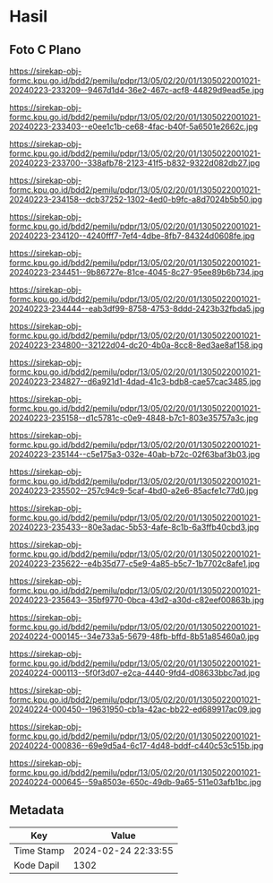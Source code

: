 # Hasil

## Foto C Plano

https://sirekap-obj-formc.kpu.go.id/bdd2/pemilu/pdpr/13/05/02/20/01/1305022001021-20240223-233209--9467d1d4-36e2-467c-acf8-44829d9ead5e.jpg

https://sirekap-obj-formc.kpu.go.id/bdd2/pemilu/pdpr/13/05/02/20/01/1305022001021-20240223-233403--e0ee1c1b-ce68-4fac-b40f-5a6501e2662c.jpg

https://sirekap-obj-formc.kpu.go.id/bdd2/pemilu/pdpr/13/05/02/20/01/1305022001021-20240223-233700--338afb78-2123-41f5-b832-9322d082db27.jpg

https://sirekap-obj-formc.kpu.go.id/bdd2/pemilu/pdpr/13/05/02/20/01/1305022001021-20240223-234158--dcb37252-1302-4ed0-b9fc-a8d7024b5b50.jpg

https://sirekap-obj-formc.kpu.go.id/bdd2/pemilu/pdpr/13/05/02/20/01/1305022001021-20240223-234120--4240fff7-7ef4-4dbe-8fb7-84324d0608fe.jpg

https://sirekap-obj-formc.kpu.go.id/bdd2/pemilu/pdpr/13/05/02/20/01/1305022001021-20240223-234451--9b86727e-81ce-4045-8c27-95ee89b6b734.jpg

https://sirekap-obj-formc.kpu.go.id/bdd2/pemilu/pdpr/13/05/02/20/01/1305022001021-20240223-234444--eab3df99-8758-4753-8ddd-2423b32fbda5.jpg

https://sirekap-obj-formc.kpu.go.id/bdd2/pemilu/pdpr/13/05/02/20/01/1305022001021-20240223-234800--32122d04-dc20-4b0a-8cc8-8ed3ae8af158.jpg

https://sirekap-obj-formc.kpu.go.id/bdd2/pemilu/pdpr/13/05/02/20/01/1305022001021-20240223-234827--d6a921d1-4dad-41c3-bdb8-cae57cac3485.jpg

https://sirekap-obj-formc.kpu.go.id/bdd2/pemilu/pdpr/13/05/02/20/01/1305022001021-20240223-235158--d1c5781c-c0e9-4848-b7c1-803e35757a3c.jpg

https://sirekap-obj-formc.kpu.go.id/bdd2/pemilu/pdpr/13/05/02/20/01/1305022001021-20240223-235144--c5e175a3-032e-40ab-b72c-02f63baf3b03.jpg

https://sirekap-obj-formc.kpu.go.id/bdd2/pemilu/pdpr/13/05/02/20/01/1305022001021-20240223-235502--257c94c9-5caf-4bd0-a2e6-85acfe1c77d0.jpg

https://sirekap-obj-formc.kpu.go.id/bdd2/pemilu/pdpr/13/05/02/20/01/1305022001021-20240223-235433--80e3adac-5b53-4afe-8c1b-6a3ffb40cbd3.jpg

https://sirekap-obj-formc.kpu.go.id/bdd2/pemilu/pdpr/13/05/02/20/01/1305022001021-20240223-235622--e4b35d77-c5e9-4a85-b5c7-1b7702c8afe1.jpg

https://sirekap-obj-formc.kpu.go.id/bdd2/pemilu/pdpr/13/05/02/20/01/1305022001021-20240223-235643--35bf9770-0bca-43d2-a30d-c82eef00863b.jpg

https://sirekap-obj-formc.kpu.go.id/bdd2/pemilu/pdpr/13/05/02/20/01/1305022001021-20240224-000145--34e733a5-5679-48fb-bffd-8b51a85460a0.jpg

https://sirekap-obj-formc.kpu.go.id/bdd2/pemilu/pdpr/13/05/02/20/01/1305022001021-20240224-000113--5f0f3d07-e2ca-4440-9fd4-d08633bbc7ad.jpg

https://sirekap-obj-formc.kpu.go.id/bdd2/pemilu/pdpr/13/05/02/20/01/1305022001021-20240224-000450--19631950-cb1a-42ac-bb22-ed689917ac09.jpg

https://sirekap-obj-formc.kpu.go.id/bdd2/pemilu/pdpr/13/05/02/20/01/1305022001021-20240224-000836--69e9d5a4-6c17-4d48-bddf-c440c53c515b.jpg

https://sirekap-obj-formc.kpu.go.id/bdd2/pemilu/pdpr/13/05/02/20/01/1305022001021-20240224-000645--59a8503e-650c-49db-9a65-511e03afb1bc.jpg


## Metadata

| Key        | Value               |
| ---------- | ------------------- |
| Time Stamp | 2024-02-24 22:33:55 |
| Kode Dapil | 1302                |



